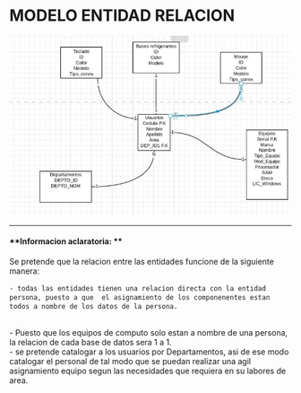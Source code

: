 #  **MODELO ENTIDAD RELACION**
![Foto](UML/modelo-entidad-relacion/img/modelo-entiedad-relacion.jpg)

___
#### **Informacion aclaratoria: **
 
 Se pretende que la relacion entre las entidades funcione de la siguiente manera: <br>

    - todas las entidades tienen una relacion directa con la entidad persona, puesto a que  el asignamiento de los componenentes estan           todos a nombre de los datos de la persona.
<br>
    - Puesto que los equipos de computo solo estan a nombre de una persona, la relacion de cada base de datos sera 1 a 1. 
<br>
    - se pretende catalogar a los usuarios por Departamentos, asi de ese modo catalogar el personal de tal modo que se puedan realizar una       agil asignamiento equipo segun las necesidades que requiera en su labores de area. 
     
